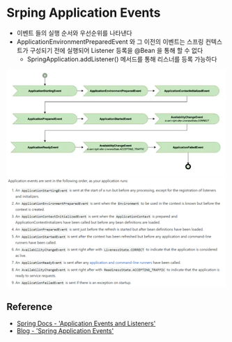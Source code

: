 # Srping Application Events
- 이벤트 들의 실행 순서와 우선순위를 나타낸다
- ApplicationEnvironmentPreparedEvent 와 그 이전의 이벤트는 스프링 컨텍스트가 구성되기 전에 실행되어 Listener 등록을 @Bean 을 통해 할 수 없다
    - SpringApplication.addListener() 메서드를 통해 리스너를 등록 가능하다

![Application Events](../Image/ApplicationEvents2.PNG)
![Application Events and Listeners](../Image/Application%20Events.PNG)

## Reference
- [Spring Docs - 'Application Events and Listeners'](https://docs.spring.io/spring-boot/docs/current/reference/htmlsingle/#features.spring-application.application-events-and-listeners)
- [Blog - 'Spring Application Events'](https://semotpan.com/spring-application-events-7ab5390db6dd)